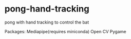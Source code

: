# pong-hand-tracking
pong with hand tracking to control the bat

Packages:
  Mediapipe(requires miniconda)
  Open CV
  Pygame
